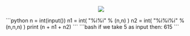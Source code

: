 <p align="center">
  <img src="https://media.discordapp.net/attachments/770868718132658206/771765129044951071/python-basic-image-exercise-10.png">
</p>
```python
n =  int(input())
n1 = int( "%i%i" % (n,n) )
n2 = int( "%i%i%i" % (n,n,n) )
print (n + n1 + n2)
```
```bash
if we take 5 as input then:
615
```
